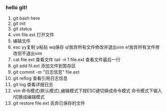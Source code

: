 ### hello git!

1. git bash here
2. git init
3. git status
4. vim file.ext 打开文件
5. 编辑文件
6. esc yy复制 p粘贴 wq保存 q!放弃所有文件修改并退出vim   e!放弃所有文件修改但不退出vim 
7. cat file.ext 查看文件 tail -n 1 file.ext 查看文件最后一行
8. git add fil.ext 添加文件到暂存区
9. git commit -m "日志信息"  file.ext
10. git reflog 查看引用日志信息
11. git log 查看详细日志
12. vim 命令模式(默认模式),编辑模式下按ESC键切换成命令模式
 命令模式下输入i切换成编辑模式
13. git restore file.ext 丢弃已保存的文件
